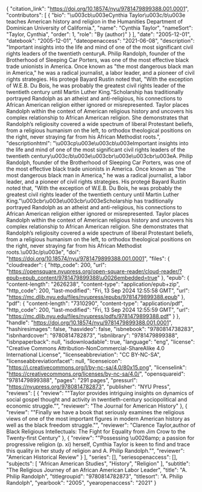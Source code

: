 {
   "citation_link": "https://doi.org/10.18574/nyu/9781479899388.001.0001",
   "contributors": [
     {
       "bio": "\u003cb\u003eCynthia Taylor\u003c/b\u003e teaches American history and religion in the Humanities Department of Dominican University of California.",
       "name": "Cynthia Taylor",
       "nameSort": "Taylor, Cynthia",
       "order": 1,
       "role": "By (author)"
     }
   ],
   "date": "2005-12-01",
   "datebook": "2005-12-01",
   "dateopenaccess": "2021-06-08",
   "description": "Important insights into the life and mind of one of the most significant civil rights leaders of the twentieth centuryA. Philip Randolph, founder of the Brotherhood of Sleeping Car Porters, was one of the most effective black trade unionists in America.  Once known as \"the most dangerous black man in America,\" he was a radical journalist, a labor leader, and a pioneer of civil rights strategies.  His protegé Bayard Rustin noted that, \"With the exception of W.E.B. Du Bois, he was probably the greatest civil rights leader of the twentieth century until Martin Luther King.\"Scholarship has traditionally portrayed Randolph as an atheist and anti-religious, his connections to African American religion either ignored or misrepresented.  Taylor places Randolph within the context of American religious history and uncovers his complex relationship to African American religion. She demonstrates that Randolph’s religiosity covered a wide spectrum of liberal Protestant beliefs, from a religious humanism on the left, to orthodox theological positions on the right, never straying far from his African Methodist roots.",
   "descriptionhtml": "\u003cp\u003e\u003cb\u003eImportant insights into the life and mind of one of the most significant civil rights leaders of the twentieth century\u003c/b\u003e\u003cbr\u003e\u003cbr\u003eA. Philip Randolph, founder of the Brotherhood of Sleeping Car Porters, was one of the most effective black trade unionists in America.  Once known as \"the most dangerous black man in America,\" he was a radical journalist, a labor leader, and a pioneer of civil rights strategies.  His protegé Bayard Rustin noted that, \"With the exception of W.E.B. Du Bois, he was probably the greatest civil rights leader of the twentieth century until Martin Luther King.\"\u003cbr\u003e\u003cbr\u003eScholarship has traditionally portrayed Randolph as an atheist and anti-religious, his connections to African American religion either ignored or misrepresented.  Taylor places Randolph within the context of American religious history and uncovers his complex relationship to African American religion. She demonstrates that Randolph’s religiosity covered a wide spectrum of liberal Protestant beliefs, from a religious humanism on the left, to orthodox theological positions on the right, never straying far from his African Methodist roots.\u003c/p\u003e",
   "doi": "https://doi.org/10.18574/nyu/9781479899388.001.0001",
   "files": {
     "cloudreader": {
       "http_code": 200,
       "url": "https://opensquare.nyupress.org/open-square-reader/cloud-reader/?epub=epub_content/9781479899388\u0026embedded=true"
     },
     "epub": {
       "content-length": "2626238",
       "content-type": "application/epub+zip",
       "http_code": 200,
       "last-modified": "Fri, 13 Sep 2024 12:55:58 GMT",
       "url": "https://mc.dlib.nyu.edu/files/nyupress/epubs/9781479899388.epub"
     },
     "pdf": {
       "content-length": "7310290",
       "content-type": "application/pdf",
       "http_code": 200,
       "last-modified": "Fri, 13 Sep 2024 12:55:59 GMT",
       "url": "https://mc.dlib.nyu.edu/files/nyupress/pdfs/9781479899388.pdf"
     }
   },
   "handle": "https://doi.org/10.18574/nyu/9781479899388.001.0001",
   "hashiresimages": false,
   "hasvideo": false,
   "isbnebook": "9780814738283",
   "isbnhardcover": "9780814782873",
   "isbnlibrary": "9781479899388",
   "isbnpaperback": null,
   "isdownloadable": true,
   "language": "eng",
   "license": "Creative Commons Attribution-NonCommercial-ShareAlike 4.0 International License",
   "licenseabbreviation": "CC BY-NC-SA",
   "licenseabbreviationfacet": null,
   "licenseicon": "https://i.creativecommons.org/l/by-nc-sa/4.0/80x15.png",
   "licenselink": "https://creativecommons.org/licenses/by-nc-sa/4.0/",
   "opensquareid": "9781479899388",
   "pages": "291 pages",
   "pressurl": "https://nyupress.org/9780814782873",
   "publisher": "NYU Press",
   "reviews": [
     {
       "review": "\"Taylor provides intriguing insights on dynamics of social gospel thought and activity in twentieth-century sociopolitical and economic struggle.\"",
       "reviewer": "The Journal for American History"
     },
     {
       "review": "\"Finally we have a book that seriously examines the religious views of one of the most important figures in modern American history as well as the black freedom struggle.\"",
       "reviewer": "Clarence Taylor,author of Black Religious Intellectuals: The Fight for Equality from Jim Crow to the Twenty-first Century"
     },
     {
       "review": "\"Possessing \u0026amp; a passion for progressive religion (p. xi) herself, Cynthia Taylor is keen to find and trace this quality in her study of religion and A. Philip Randolph.\"",
       "reviewer": "American Historical Review"
     }
   ],
   "series": [],
   "seriesopenaccess": [],
   "subjects": [
     "African American Studies",
     "History",
     "Religion"
   ],
   "subtitle": "The Religious Journey of an African American Labor Leader",
   "title": "A. Philip Randolph",
   "titlegroupid": "9780814782873",
   "titlesort": "A. Philip Randolph",
   "yearbook": "2005",
   "yearopenaccess": "2021"
 }
